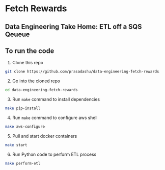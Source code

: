 # Fetch Rewards #
## Data Engineering Take Home: ETL off a SQS Qeueue ##

## To run the code
1. Clone this repo
```bash
git clone https://github.com/prasadashu/data-engineering-fetch-rewards.git
```

2. Go into the cloned repo
```bash
cd data-engineering-fetch-rewards
```

3. Run `make` command to install dependencies
```bash
make pip-install
```

4. Run `make` command to configure aws shell
```bash
make aws-configure
```

5. Pull and start docker containers
```bash
make start
```

6. Run Python code to perform ETL process
```bash
make perform-etl
```